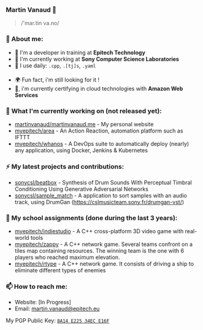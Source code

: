 ### Martin Vanaud 👋

> /'mar.tin va.no/

### 💬 About me:

- 🌱 I'm a developer in training at **Epitech Technology**
- :microscope: I'm currently working at **Sony Computer Science Laboratories**
- :hammer: I use daily: `.cpp`, `.[tj]s`, `.yaml`
####
- 🌍 Fun fact, i'm still looking for it !
- :telescope:, i'm currently certifying in cloud technologies with **Amazon Web Services**

### 👷 What I'm currently working on (not released yet):

- [martinvanaud/martinvanaud.me](https://github.com/martinvanaud/the-studio) - My personal website
- [myepitech/area](https://github.com/MyEpitech/B-APP-500-PAR-5-1-area-martin.vanaud) - An Action Reaction, automation platform such as IFTTT
- [myepitech/whanos](https://github.com/MyEpitech/B-DOP-500-PAR-5-1-whanos-martin.vanaud) - A DevOps suite to automatically deploy (nearly) any application, using Docker, Jenkins & Kubernetes

### ⚡️ My latest projects and contributions:

- [sonycsl/beatbox](https://github.com/sony-csl-maker/BeatBox) - Synthesis of Drum Sounds With Perceptual Timbral Conditioning Using Generative Adversarial Networks
- [sonycsl/sample_match](https://github.com/SonyCSLParis/sample_match) - A application to sort samples with an audio track, using DrumGan (https://cslmusicteam.sony.fr/drumgan-vst/)

### :school: My school assignments (done during the last 3 years):

- [myepitech/indiestudio](https://github.com/MyEpitech/B-YEP-400-PAR-4-1-indiestudio-martin.vanaud) - A C++ cross-platform 3D video game with real-world tools
- [myepitech/zappy](https://github.com/MyEpitech/B-YEP-410-PAR-4-1-zappy-martin.vanaud) - A C++ network game. Several teams confront on a tiles map containing resources. The winning team is the one with 6 players who reached maximum elevation.
- [myepitech/rtype](https://github.com/MyEpitech/B-YEP-500-PAR-5-1-rtype-martin.vanaud) - A C++ network game. It consists of driving a ship to eliminate different types of enemies

### 📫 How to reach me:

- Website: [In Progress]
- Email: [martin.vanaud@epitech.eu](mailto:martin.vanaud@epitech.eu)

My PGP Public Key: [`8A14 E225 34EC E16F`](https://keybase.io/martinvanaud/pgp_keys.asc)
